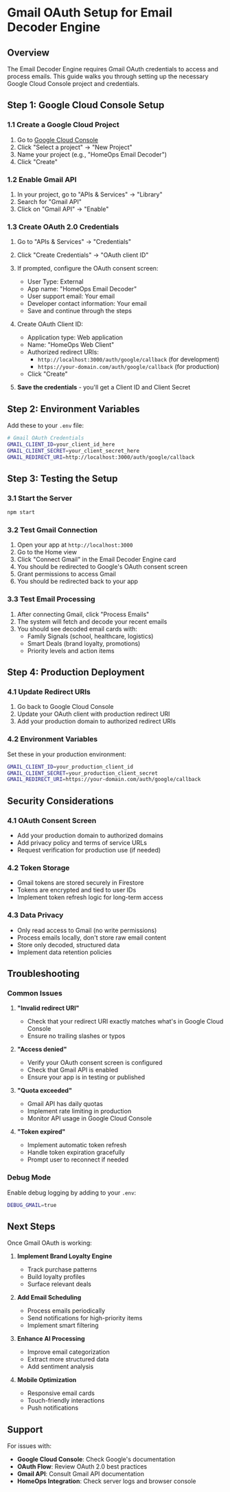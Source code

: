 # Gmail OAuth Setup for Email Decoder Engine

## Overview
The Email Decoder Engine requires Gmail OAuth credentials to access and process emails. This guide walks you through setting up the necessary Google Cloud Console project and credentials.

## Step 1: Google Cloud Console Setup

### 1.1 Create a Google Cloud Project
1. Go to [Google Cloud Console](https://console.cloud.google.com/)
2. Click "Select a project" → "New Project"
3. Name your project (e.g., "HomeOps Email Decoder")
4. Click "Create"

### 1.2 Enable Gmail API
1. In your project, go to "APIs & Services" → "Library"
2. Search for "Gmail API"
3. Click on "Gmail API" → "Enable"

### 1.3 Create OAuth 2.0 Credentials
1. Go to "APIs & Services" → "Credentials"
2. Click "Create Credentials" → "OAuth client ID"
3. If prompted, configure the OAuth consent screen:
   - User Type: External
   - App name: "HomeOps Email Decoder"
   - User support email: Your email
   - Developer contact information: Your email
   - Save and continue through the steps

4. Create OAuth Client ID:
   - Application type: Web application
   - Name: "HomeOps Web Client"
   - Authorized redirect URIs: 
     - `http://localhost:3000/auth/google/callback` (for development)
     - `https://your-domain.com/auth/google/callback` (for production)
   - Click "Create"

5. **Save the credentials** - you'll get a Client ID and Client Secret

## Step 2: Environment Variables

Add these to your `.env` file:

```bash
# Gmail OAuth Credentials
GMAIL_CLIENT_ID=your_client_id_here
GMAIL_CLIENT_SECRET=your_client_secret_here
GMAIL_REDIRECT_URI=http://localhost:3000/auth/google/callback
```

## Step 3: Testing the Setup

### 3.1 Start the Server
```bash
npm start
```

### 3.2 Test Gmail Connection
1. Open your app at `http://localhost:3000`
2. Go to the Home view
3. Click "Connect Gmail" in the Email Decoder Engine card
4. You should be redirected to Google's OAuth consent screen
5. Grant permissions to access Gmail
6. You should be redirected back to your app

### 3.3 Test Email Processing
1. After connecting Gmail, click "Process Emails"
2. The system will fetch and decode your recent emails
3. You should see decoded email cards with:
   - Family Signals (school, healthcare, logistics)
   - Smart Deals (brand loyalty, promotions)
   - Priority levels and action items

## Step 4: Production Deployment

### 4.1 Update Redirect URIs
1. Go back to Google Cloud Console
2. Update your OAuth client with production redirect URI
3. Add your production domain to authorized redirect URIs

### 4.2 Environment Variables
Set these in your production environment:
```bash
GMAIL_CLIENT_ID=your_production_client_id
GMAIL_CLIENT_SECRET=your_production_client_secret
GMAIL_REDIRECT_URI=https://your-domain.com/auth/google/callback
```

## Security Considerations

### 4.1 OAuth Consent Screen
- Add your production domain to authorized domains
- Add privacy policy and terms of service URLs
- Request verification for production use (if needed)

### 4.2 Token Storage
- Gmail tokens are stored securely in Firestore
- Tokens are encrypted and tied to user IDs
- Implement token refresh logic for long-term access

### 4.3 Data Privacy
- Only read access to Gmail (no write permissions)
- Process emails locally, don't store raw email content
- Store only decoded, structured data
- Implement data retention policies

## Troubleshooting

### Common Issues

1. **"Invalid redirect URI"**
   - Check that your redirect URI exactly matches what's in Google Cloud Console
   - Ensure no trailing slashes or typos

2. **"Access denied"**
   - Verify your OAuth consent screen is configured
   - Check that Gmail API is enabled
   - Ensure your app is in testing or published

3. **"Quota exceeded"**
   - Gmail API has daily quotas
   - Implement rate limiting in production
   - Monitor API usage in Google Cloud Console

4. **"Token expired"**
   - Implement automatic token refresh
   - Handle token expiration gracefully
   - Prompt user to reconnect if needed

### Debug Mode
Enable debug logging by adding to your `.env`:
```bash
DEBUG_GMAIL=true
```

## Next Steps

Once Gmail OAuth is working:

1. **Implement Brand Loyalty Engine**
   - Track purchase patterns
   - Build loyalty profiles
   - Surface relevant deals

2. **Add Email Scheduling**
   - Process emails periodically
   - Send notifications for high-priority items
   - Implement smart filtering

3. **Enhance AI Processing**
   - Improve email categorization
   - Extract more structured data
   - Add sentiment analysis

4. **Mobile Optimization**
   - Responsive email cards
   - Touch-friendly interactions
   - Push notifications

## Support

For issues with:
- **Google Cloud Console**: Check Google's documentation
- **OAuth Flow**: Review OAuth 2.0 best practices
- **Gmail API**: Consult Gmail API documentation
- **HomeOps Integration**: Check server logs and browser console 